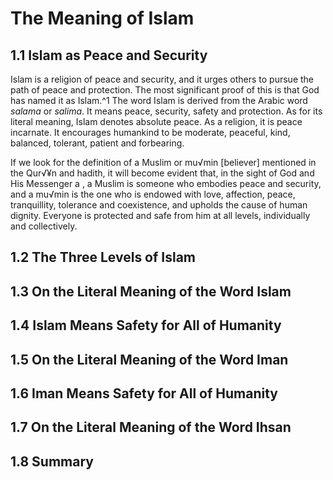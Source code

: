 # The Meaning of Islam
## 1.1 Islam as Peace and Security

Islam is a religion of peace and security, and it urges others to pursue the path of peace and protection. The most significant
proof of this is that God has named it as Islam.^1 The word Islam is derived from the Arabic word *salama* or *salima*. It means peace, security, safety and protection. As for its literal meaning, Islam denotes absolute peace. As a religion, it is peace incarnate. It encourages humankind to be moderate, peaceful, kind, balanced, tolerant, patient and forbearing.

If we look for the definition of a Muslim or mu√min [believer] mentioned in the Qur√¥n and hadith, it will become evident that,
in the sight of God and His Messenger a , a Muslim is someone who embodies peace and security, and a mu√min is the one who
is endowed with love, affection, peace, tranquillity, tolerance and coexistence, and upholds the cause of human dignity. Everyone is protected and safe from him at all levels, individually and collectively.

## 1.2 The Three Levels of Islam



## 1.3 On the Literal Meaning of the Word Islam



## 1.4 Islam Means Safety for All of Humanity



## 1.5 On the Literal Meaning of the Word Iman



## 1.6 Iman Means Safety for All of Humanity



## 1.7 On the Literal Meaning of the Word Ihsan



## 1.8 Summary


